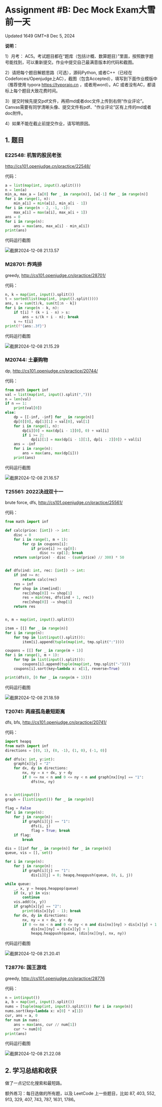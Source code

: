 # Assignment #B: Dec Mock Exam大雪前一天

Updated 1649 GMT+8 Dec 5, 2024



**说明：**

1）⽉考： AC5。考试题⽬都在“题库（包括计概、数算题目）”⾥⾯，按照数字题号能找到，可以重新提交。作业中提交⾃⼰最满意版本的代码和截图。

2）请把每个题目解题思路（可选），源码Python, 或者C++（已经在Codeforces/Openjudge上AC），截图（包含Accepted），填写到下面作业模版中（推荐使用 typora https://typoraio.cn ，或者用word）。AC 或者没有AC，都请标上每个题目大致花费时间。

3）提交时候先提交pdf文件，再把md或者doc文件上传到右侧“作业评论”。Canvas需要有同学清晰头像、提交文件有pdf、"作业评论"区有上传的md或者doc附件。

4）如果不能在截止前提交作业，请写明原因。



## 1. 题目

### E22548: 机智的股民老张

http://cs101.openjudge.cn/practice/22548/



代码：

```python
a = list(map(int, input().split()))
n = len(a)
min_a, max_a = [a[0] for _ in range(n)], [a[-1] for _ in range(n)]
for i in range(1, n):
    min_a[i] = min(a[i], min_a[i - 1])
for i in range(n - 2, -1, -1):
    max_a[i] = max(a[i], max_a[i + 1])
ans = 0
for i in range(n):
    ans = max(ans, max_a[i] - min_a[i])
print(ans)
```



代码运行截图

![截屏2024-12-08 21.13.57](https://raw.githubusercontent.com/AlbertJ-314/img/main/202412082114726.png)



### M28701: 炸鸡排

greedy, http://cs101.openjudge.cn/practice/28701/



代码：

```python
n, k = map(int, input().split())
t = sorted(list(map(int, input().split())))
ans, s = sum(t)/k, sum(t[:n - k])
for i in range(n - k, n):
    if t[i] * (k + i - n) > s:
        ans = s/(k + i - n); break
    s += t[i]
print(f"{ans:.3f}")
```



代码运行截图

![截屏2024-12-08 21.15.29](https://raw.githubusercontent.com/AlbertJ-314/img/main/202412082116747.png)



### M20744: 土豪购物

dp, http://cs101.openjudge.cn/practice/20744/



代码：

```python
from math import inf
val = list(map(int, input().split(",")))
n = len(val)
if n == 1:
    print(val[0])
else:
    dp = [[-inf, -inf] for _ in range(n)]
    dp[0][0], dp[1][1] = val[0], val[1]
    for i in range(1, n):
        dp[i][0] = max(dp[i - 1][0], 0) + val[i]
        if i >= 2:
            dp[i][1] = max(dp[i - 1][1], dp[i - 2][0]) + val[i]
    ans = -inf
    for i in range(n):
        ans = max(ans, max(dp[i]))
    print(ans)
```



代码运行截图

![截屏2024-12-08 21.16.57](https://raw.githubusercontent.com/AlbertJ-314/img/main/202412082117598.png)



### T25561: 2022决战双十一

brute force, dfs, http://cs101.openjudge.cn/practice/25561/



代码：

```python
from math import inf

def calc(price: [int]) -> int:
    disc = 0
    for i in range(1, m + 1):
        for cp in coupons[i]:
            if price[i] >= cp[0]:
                disc += cp[1]; break
    return sum(price) - disc - (sum(price) // 300) * 50


def dfs(ind: int, rec: [int]) -> int:
    if ind >= n:
        return calc(rec)
    res = inf
    for shop in item[ind]:
        rec[shop[0]] += shop[1]
        res = min(res, dfs(ind + 1, rec))
        rec[shop[0]] -= shop[1]
    return res


n, m = map(int, input().split())

item = [[] for _ in range(n)]
for i in range(n):
    for tmp in list(input().split()):
        item[i].append(tuple(map(int, tmp.split(":"))))

coupons = [[] for _ in range(m + 1)]
for i in range(1, m + 1):
    for tmp in list(input().split()):
        coupons[i].append(tuple(map(int, tmp.split("-"))))
    coupons[i].sort(key=lambda x: x[1], reverse=True)

print(dfs(0, [0 for _ in range(m + 1)]))
```



代码运行截图

![截屏2024-12-08 21.18.59](https://raw.githubusercontent.com/AlbertJ-314/img/main/202412082119098.png)



### T20741: 两座孤岛最短距离

dfs, bfs, http://cs101.openjudge.cn/practice/20741/



代码：

```python
import heapq
from math import inf
directions = [(0, 1), (0, -1), (1, 0), (-1, 0)]

def dfs(x: int, y:int):
    graph[x][y] = "2"
    for dx, dy in directions:
        nx, ny = x + dx, y + dy
        if 0 <= nx < n and 0 <= ny < n and graph[nx][ny] == "1":
            dfs(nx, ny)


n = int(input())
graph = [list(input()) for _ in range(n)]

flag = False
for i in range(n):
    for j in range(n):
        if graph[i][j] == "1":
            dfs(i, j)
            flag = True; break
    if flag:
        break

dis = [[inf for _ in range(n)] for _ in range(n)]
queue, vis = [], set()

for i in range(n):
    for j in range(n):
        if graph[i][j] == "1":
            dis[i][j] = 0; heapq.heappush(queue, (0, i, j))

while queue:
    _, x, y = heapq.heappop(queue)
    if (x, y) in vis:
        continue
    vis.add((x, y))
    if graph[x][y] == "2":
        print(dis[x][y] - 1); break
    for dx, dy in directions:
        nx, ny = x + dx, y + dy
        if 0 <= nx < n and 0 <= ny < n and dis[nx][ny] > dis[x][y] + 1:
            dis[nx][ny] = dis[x][y] + 1
            heapq.heappush(queue, (dis[nx][ny], nx, ny))
```



代码运行截图

![截屏2024-12-08 21.20.41](https://raw.githubusercontent.com/AlbertJ-314/img/main/202412082121450.png)



### T28776: 国王游戏

greedy, http://cs101.openjudge.cn/practice/28776



代码：

```python
n = int(input())
a, b = map(int, input().split())
nums = [tuple(map(int, input().split())) for i in range(n)]
nums.sort(key=lambda x: x[0] * x[1])
cur, ans = a, 0
for num in nums:
    ans = max(ans, cur // num[1])
    cur *= num[0]
print(ans)
```



代码运行截图

![截屏2024-12-08 21.22.08](https://raw.githubusercontent.com/AlbertJ-314/img/main/202412082122088.png)



## 2. 学习总结和收获

做了一点记忆化搜索和最短路。

额外练习：每⽇选做的所有题，以及 LeetCode 上⼀些题⽬，⽐如 87, 403, 552, 913, 329, 407, 743, 787, 1631, 1786。
